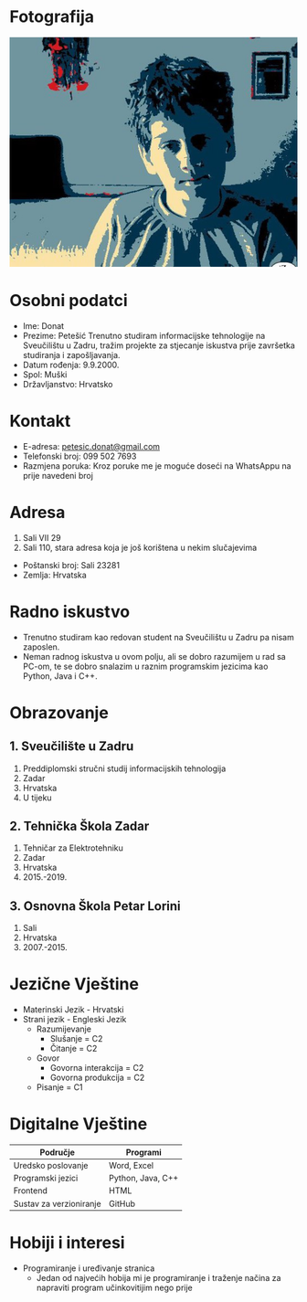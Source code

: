 # Fotografija
![Profilna slika](img/slika.jpg)

# Osobni podatci
- Ime: Donat
- Prezime: Petešić
Trenutno studiram informacijske tehnologije na Sveučilištu u Zadru, tražim projekte za stjecanje iskustva prije završetka studiranja i zapošljavanja.
- Datum rođenja: 9.9.2000.
- Spol: Muški
- Državljanstvo: Hrvatsko

# Kontakt
- E-adresa: petesic.donat@gmail.com
- Telefonski broj: 099 502 7693
- Razmjena poruka: Kroz poruke me je moguće doseći na WhatsAppu na prije navedeni broj

# Adresa
1. Sali VII 29
2. Sali 110, stara adresa koja je još korištena u nekim slučajevima
- Poštanski broj: Sali 23281
- Zemlja: Hrvatska

# Radno iskustvo
- Trenutno studiram kao redovan student na Sveučilištu u Zadru pa nisam zaposlen.
- Neman radnog iskustva u ovom polju, ali se dobro razumijem u rad sa PC-om, te se dobro snalazim u raznim programskim jezicima kao Python, Java i C++.

# Obrazovanje
## 1. Sveučilište u Zadru
1.  Preddiplomski stručni studij informacijskih tehnologija
2. Zadar
3. Hrvatska
4. U tijeku
## 2. Tehnička Škola Zadar
1. Tehničar za Elektrotehniku
2. Zadar
3. Hrvatska
4. 2015.-2019.
## 3. Osnovna Škola Petar Lorini
1. Sali
2. Hrvatska
3. 2007.-2015.

# Jezične Vještine
- Materinski Jezik - Hrvatski
- Strani jezik - Engleski Jezik
    - Razumijevanje
        - Slušanje = C2
        - Čitanje = C2
    - Govor
        - Govorna interakcija = C2
        - Govorna produkcija = C2
    - Pisanje = C1

# Digitalne Vještine

Područje | Programi
--- | --- |
Uredsko poslovanje | Word, Excel
Programski jezici | Python, Java, C++
Frontend | HTML
Sustav za verzioniranje | GitHub

# Hobiji i interesi
- Programiranje i uređivanje stranica
    - Jedan od najvećih hobija mi je programiranje i traženje načina za napraviti program učinkovitijim nego prije
